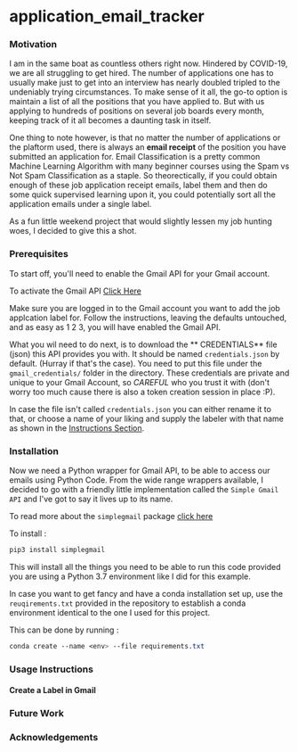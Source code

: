 # application_email_tracker

### Motivation

I am in the same boat as countless others right now. Hindered by COVID-19, we are all struggling to get hired. The number of applications one has to usually make just to get into an interview has nearly doubled tripled to the undeniably trying circumstances. To make sense of it all, the go-to option is maintain a list of all the positions that you have applied to. But with us applying to hundreds of positions on several job boards every month, keeping track of it all becomes a daunting task in itself.

One thing to note however, is that no matter the number of applications or the plaftorm used, there is always an **email receipt** of the position you have submitted an application for. Email Classification is a pretty common Machine Learning Algorithm with many beginner courses using the Spam vs Not Spam Classification as a staple. So theorectically, if you could obtain enough of these job application receipt emails, label them and then do some quick supervised learning upon it, you could potentially sort all the application emails under a single label. 

As a fun little weekend project that would slightly lessen my job hunting woes, I decided to give this a shot.

### Prerequisites

To start off, you'll need to enable the Gmail API for your Gmail account.

To activate the Gmail API [Click Here](https://developers.google.com/gmail/api/quickstart/python)

Make sure you are logged in to the Gmail account you want to add the job applcation label for.
Follow the instructions, leaving the defaults untouched, and as easy as 1 2 3, you will have enabled the Gmail API.

What you wil need to do next, is to download the ** CREDENTIALS** file (json) this API provides you with. It should be named `credentials.json` by default. (Hurray if that's the case). You need to put this file under the `gmail_credentials/` folder in the directory. These credentials are private and unique to your Gmail Account, so *CAREFUL* who you trust it with (don't worry too much cause there is also a token creation session in place :P).

In case the file isn't called `credentials.json` you can either rename it to that, or choose a name of your liking and supply the labeler with that name as shown in the [Instructions Section](#Using-the-labeler).

### Installation

Now we need a Python wrapper for Gmail API, to be able to access our emails using Python Code. From the wide range wrappers available, I decided to go with a friendly little implementation called the `Simple Gmail API` and I've got to say it lives up to its name.

To read more about the `simplegmail` package [click here](https://pypi.org/project/simplegmail/)

To install :

```SCSS
pip3 install simplegmail
```
This will install all the things you need to be able to run this code provided you are using a Python 3.7 environment like I did for this example.

In case you want to get fancy and have a conda installation set up, use the `reuqirements.txt` provided in the repository to establish a conda environment identical to the one I used for this project.

This can be done by running :
```SCSS
conda create --name <env> --file requirements.txt
```
### Usage Instructions

#### Create a Label in Gmail

### Future Work

### Acknowledgements
